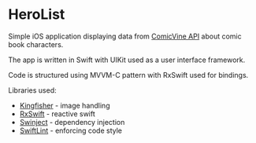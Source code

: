 # HeroList

Simple iOS application displaying data from [ComicVine API](https://comicvine.gamespot.com/api/) about comic book characters.

The app is written in Swift with UIKit used as a user interface framework.

Code is structured using MVVM-C pattern with RxSwift used for bindings.

Libraries used:
* [Kingfisher](https://github.com/onevcat/Kingfisher) - image handling
* [RxSwift](https://github.com/ReactiveX/RxSwift) - reactive swift
* [Swinject](https://github.com/Swinject/Swinject) - dependency injection
* [SwiftLint](https://github.com/realm/SwiftLint) - enforcing code style
